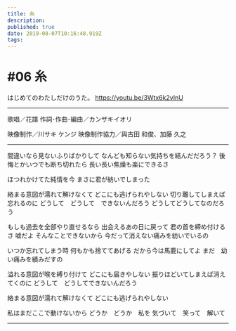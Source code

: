 ```yaml
---
title: 糸
description: 
published: true
date: 2019-08-07T10:16:48.919Z
tags: 
---
```


# #06 糸

はじめてのわたしだけのうた。
https://youtu.be/3Wtx6k2vInU
***
歌唱／花譜
作詞･作曲･編曲／カンザキイオリ

映像制作／川サキ ケンジ
映像制作協力／與古田 和俊、加藤 久之
***

間違いなら見ないふりばかりして
なんども知らない気持ちを結んだだろう？
後悔とかいつでも断ち切れたら
長い長い焦燥も楽にできるさ

ほつれかけてた純情を今
まさに君が紡いでしまった

絡まる意図が濡れて解けなくて
どこにも逃げられやしない
切り離してしまえば忘れるのに
どうして　どうして　できないんだろう
どうしてどうしてなのだろう


もしも過去を全部やり直せるなら
出会えるあの日に戻って
君の首を締め付けるさ
嘘だよ
そんなことできないから
今だって消えない痛みを紡いでいるの

いつか忘れてしまう時
何もかも捨ててあげる
だから今は馬鹿にしてよ
まだ　幼い痛みを績みだすの


溢れる意図が喉を縛り付けて
どこにも届きやしない
振りほどいてしまえば消えてくのに
どうして　どうしてできないんだろう

絡まる意図が濡れて解けなくて
どこにも逃げられやしない

私はまだここで動けないから
どうか　どうか　私を
気づいて　笑って　解いて
***